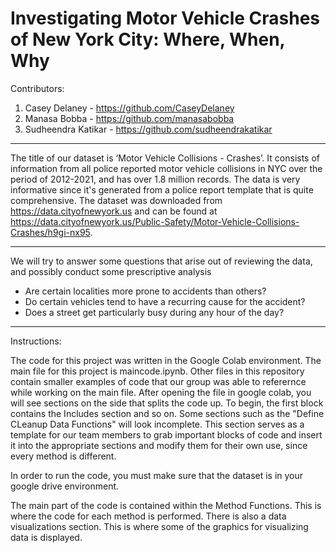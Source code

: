 # Investigating Motor Vehicle Crashes of New York City: Where, When, Why

Contributors:

1. Casey Delaney - https://github.com/CaseyDelaney
2. Manasa Bobba - https://github.com/manasabobba
3. Sudheendra Katikar - https://github.com/sudheendrakatikar

---
The title of our dataset is ‘Motor Vehicle Collisions - Crashes’. It consists of information from all police reported motor vehicle collisions in NYC over the period of 2012-2021, and has over 1.8 million records. The data is very informative since it's generated from a police report template that is quite comprehensive. The dataset was downloaded from https://data.cityofnewyork.us and can be found at https://data.cityofnewyork.us/Public-Safety/Motor-Vehicle-Collisions-Crashes/h9gi-nx95.

---
We will try to answer some questions that arise out of reviewing the data, and possibly conduct some prescriptive analysis 
- Are certain localities more prone to accidents than others?
- Do certain vehicles tend to have a recurring cause for the accident?
- Does a street get particularly busy during any hour of the day?

---
Instructions:

The code for this project was written in the Google Colab environment. The main file for this project is maincode.ipynb. Other files in this repository contain smaller examples of code that our group was able to referernce while working on the main file. 
After opening the file in google colab, you will see sections on the side that splits the code up. To begin, the first block contains the Includes section and so on. Some sections such as the "Define CLeanup Data Functions" will look incomplete. This section serves as a template for our team members to grab important blocks of code and insert it into the appropriate sections and modify them for their own use, since every method is different.

In order to run the code, you must make sure that the dataset is in your google drive environment.

The main part of the code is contained within the Method Functions. This is where the code for each method is performed. There is also a data visualizations section. This is where some of the graphics for visualizing data is displayed.
